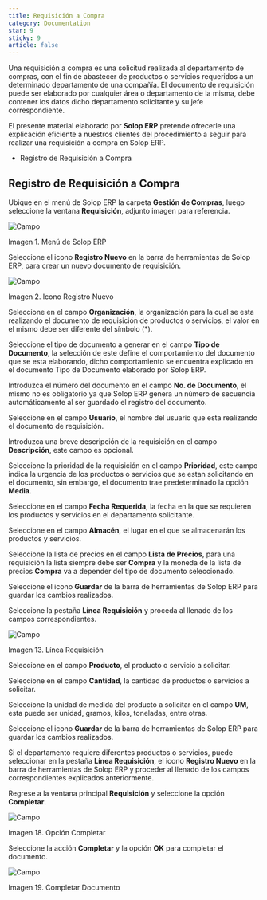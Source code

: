 ```yaml
---
title: Requisición a Compra
category: Documentation
star: 9
sticky: 9
article: false
---
```


Una requisición a compra es una solicitud realizada al departamento de compras, con el fin de abastecer de productos o servicios requeridos a un determinado departamento de una compañía. El documento de requisición puede ser elaborado por cualquier área o departamento de la misma, debe contener los datos dicho departamento solicitante y su jefe correspondiente.

El presente material elaborado por **Solop ERP** pretende ofrecerle una explicación eficiente a nuestros clientes del procedimiento a seguir para realizar una requisición a compra en Solop ERP.

- Registro de Requisición a Compra

## Registro de Requisición a Compra

Ubique en el menú de Solop ERP la carpeta **Gestión de Compras**, luego seleccione la ventana **Requisición**, adjunto imagen para referencia.

![Campo](/assets/img/docs/purchase-management/pum-purchase-image478.png)

Imagen 1. Menú de Solop ERP

Seleccione el icono **Registro Nuevo** en la barra de herramientas de Solop ERP, para crear un nuevo documento de requisición.

![Campo](/assets/img/docs/purchase-management/pum-purchase-image479.png)

Imagen 2. Icono Registro Nuevo

Seleccione en el campo **Organización**, la organización para la cual se esta realizando el documento de requisición de productos o servicios, el valor en el mismo debe ser diferente del símbolo (\*).

Seleccione el tipo de documento a generar en el campo **Tipo de Documento**, la selección de este define el comportamiento del documento que se esta elaborando, dicho comportamiento se encuentra explicado en el documento Tipo de Documento elaborado por Solop ERP.

Introduzca el número del documento en el campo **No. de Documento**, el mismo no es obligatorio ya que Solop ERP genera un número de secuencia automáticamente al ser guardado el registro del documento.

Seleccione en el campo **Usuario**, el nombre del usuario que esta realizando el documento de requisición.

Introduzca una breve descripción de la requisición en el campo **Descripción**, este campo es opcional.

Seleccione la prioridad de la requisición en el campo **Prioridad**, este campo indica la urgencia de los productos o servicios que se estan solicitando en el documento, sin embargo, el documento trae predeterminado la opción **Media**.

Seleccione en el campo **Fecha Requerida**, la fecha en la que se requieren los productos y servicios en el departamento solicitante.

Seleccione en el campo **Almacén**, el lugar en el que se almacenarán los productos y servicios.

Seleccione la lista de precios en el campo **Lista de Precios**, para una requisición la lista siempre debe ser **Compra** y la moneda de la lista de precios **Compra** va a depender del tipo de documento seleccionado.

Seleccione el icono **Guardar** de la barra de herramientas de Solop ERP para guardar los cambios realizados.

Seleccione la pestaña **Línea Requisición** y proceda al llenado de los campos correspondientes.

![Campo](/assets/img/docs/purchase-management/pum-purchase-image490.png)

Imagen 13. Línea Requisición

Seleccione en el campo **Producto**, el producto o servicio a solicitar.

Seleccione en el campo **Cantidad**, la cantidad de productos o servicios a solicitar.

Seleccione la unidad de medida del producto a solicitar en el campo **UM**, esta puede ser unidad, gramos, kilos, toneladas, entre otras.

Seleccione el icono **Guardar** de la barra de herramientas de Solop ERP para guardar los cambios realizados.

Si el departamento requiere diferentes productos o servicios, puede seleccionar en la pestaña **Línea Requisición**, el icono **Registro Nuevo** en la barra de herramientas de Solop ERP y proceder al llenado de los campos correspondientes explicados anteriormente.

Regrese a la ventana principal **Requisición** y seleccione la opción **Completar**.

![Campo](/assets/img/docs/purchase-management/pum-purchase-image495.png)

Imagen 18. Opción Completar

Seleccione la acción **Completar** y la opción **OK** para completar el documento.

![Campo](/assets/img/docs/purchase-management/pum-purchase-image496.png)

Imagen 19. Completar Documento
